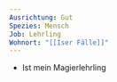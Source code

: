 ```yaml
---
Ausrichtung: Gut
Spezies: Mensch
Job: Lehrling
Wohnort: "[[Iser Fälle]]"
---
```

- Ist mein Magierlehrling